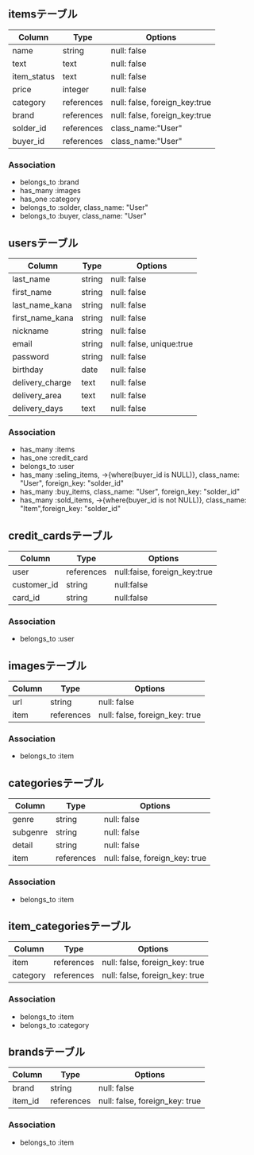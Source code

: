 
##  itemsテーブル
|Column|Type|Options|
|------|----|-------|
|name|string|null: false|
|text|text|null: false|
|item_status|text|null: false|
|price|integer|null: false|
|category|references|null: false, foreign_key:true|
|brand|references|null: false, foreign_key:true|
|solder_id|references|class_name:"User"|
|buyer_id|references|class_name:"User"|

### Association
- belongs_to :brand
- has_many :images
- has_one :category
- belongs_to :solder, class_name: "User"
- belongs_to :buyer, class_name: "User"

## usersテーブル
|Column|Type|Options|
|------|----|-------|
|last_name|string|null: false|
|first_name|string|null: false|
|last_name_kana|string|null: false|
|first_name_kana|string|null: false|
|nickname|string|null: false|
|email|string|null: false, unique:true|
|password|string|null: false|
|birthday|date|null: false|
|delivery_charge|text|null: false|
|delivery_area|text|null: false|
|delivery_days|text|null: false|

### Association
- has_many :items
- has_one :credit_card
- belongs_to :user
- has_many :seling_items, ->{where(buyer_id is NULL)}, class_name: "User", foreign_key: "solder_id"
- has_many :buy_items, class_name: "User", foreign_key: "solder_id"
- has_many :sold_items, ->{where(buyer_id is not NULL)}, class_name: "Item",foreign_key: "solder_id"

## credit_cardsテーブル
|Column|Type|Options|
|------|----|-------|
|user|references|null:faise, foreign_key:true|
|customer_id|string|null:false|
|card_id|string|null:false|

### Association
- belongs_to :user

## imagesテーブル
|Column|Type|Options|
|------|----|-------|
|url|string|null: false|
|item|references|null: false, foreign_key: true|
### Association
- belongs_to :item

## categoriesテーブル
|Column|Type|Options|
|------|----|-------|
|genre|string|null: false|
|subgenre|string|null: false|
|detail|string|null: false|
|item|references|null: false, foreign_key: true|

### Association
- belongs_to :item

## item_categoriesテーブル
|Column|Type|Options|
|------|----|-------|
|item|references|null: false, foreign_key: true|
|category|references|null: false, foreign_key: true|

### Association
- belongs_to :item
- belongs_to :category


## brandsテーブル
|Column|Type|Options|
|------|----|-------|
|brand|string|null: false|
|item_id|references|null: false, foreign_key: true|

### Association
- belongs_to :item
